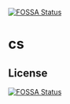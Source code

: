 [![FOSSA Status](https://app.fossa.io/api/projects/git%2Bgithub.com%2FWittBulter%2Fcs.svg?type=shield)](https://app.fossa.io/projects/git%2Bgithub.com%2FWittBulter%2Fcs?ref=badge_shield)

# cs

## License
[![FOSSA Status](https://app.fossa.io/api/projects/git%2Bgithub.com%2FWittBulter%2Fcs.svg?type=large)](https://app.fossa.io/projects/git%2Bgithub.com%2FWittBulter%2Fcs?ref=badge_large)